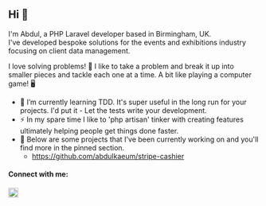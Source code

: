 ## Hi 👋

I'm Abdul, a PHP Laravel developer based in Birmingham, UK. <br>
I've developed bespoke solutions for the events and exhibitions industry focusing on client data management.
<br>

I love solving problems! 🔨 I like to take a problem and break it up into smaller pieces and tackle each one at a time. 
A bit like playing a computer game! 🖥️ <br>

- 🌱 I’m currently learning TDD. It's super useful in the long run for your projects. I'd put it - Let the tests write your development.
- ⚡ In my spare time I like to 'php artisan' tinker with creating features ultimately helping people get things done faster.
- 🔭 Below are some projects that I've been currently working on and you'll find more in the pinned section.
  -  https://github.com/abdulkaeum/stripe-cashier
<!--
[![Anurag's GitHub stats](https://github-readme-stats.vercel.app/api?username=abdulkaeum)](https://github.com/anuraghazra/github-readme-stats)
-->

#### Connect with me:
<a target="_blank" href="https://www.linkedin.com/in/abdul-kaeum/">
<img alt="" width="20" src="https://content.linkedin.com/content/dam/me/business/en-us/amp/brand-site/v2/bg/LI-Bug.svg.original.svg">
</a>
